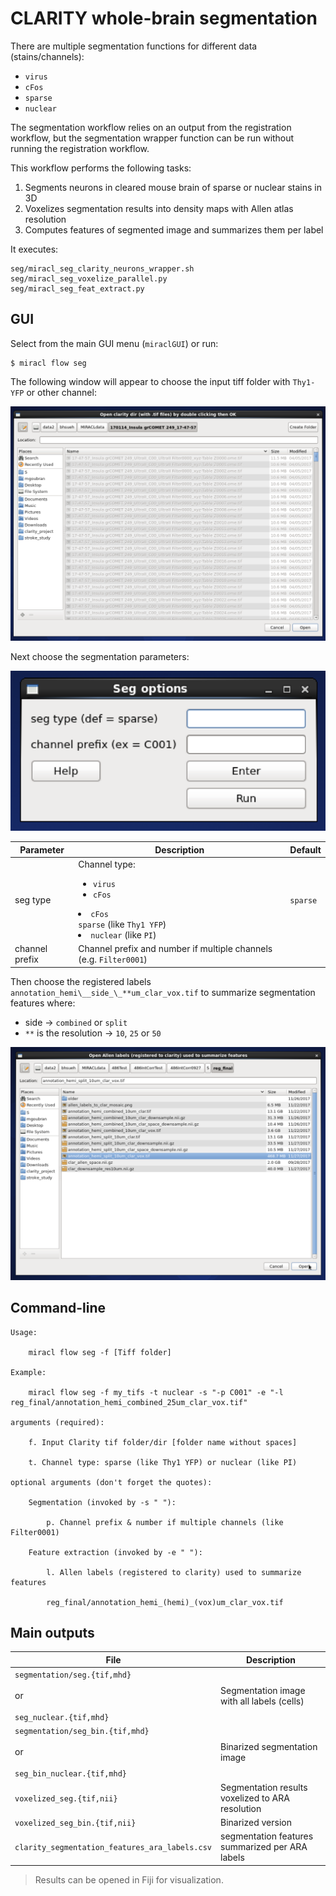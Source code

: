 # CLARITY whole-brain segmentation

There are multiple segmentation functions for different data (stains/channels):

- `virus`
- `cFos`
- `sparse`
- `nuclear`

The segmentation workflow relies on an output from the registration workflow,
but the segmentation wrapper function can be run without running the 
registration workflow.

This workflow performs the following tasks:

1) Segments neurons in cleared mouse brain of sparse or nuclear stains in 3D
2) Voxelizes segmentation results into density maps with Allen atlas resolution
3) Computes features of segmented image and summarizes them per label

It executes:

```
seg/miracl_seg_clarity_neurons_wrapper.sh
seg/miracl_seg_voxelize_parallel.py
seg/miracl_seg_feat_extract.py
```

## GUI

Select from the main GUI menu (`miraclGUI`) or run:

```
$ miracl flow seg
```

The following window will appear to choose the input tiff folder with 
`Thy1-YFP` or other channel:

![](seg1.png)

Next choose the segmentation parameters:

![](seg2.png)

| Parameter | Description | Default |
| ---       | ---         | ---     |
| seg type | Channel type: <ul><li>`virus`</li><li>`cFos`</li></ul></li><li>`cFos`</li></ul>`sparse` (like `Thy1 YFP`)</li><li>`nuclear` (like `PI`)</li></ul> | `sparse` |
| channel prefix | Channel prefix and number if multiple channels (e.g. `Filter0001`) | |

Then choose the registered labels `annotation_hemi\__side_\_**um_clar_vox.tif` to summarize segmentation features where:

* side -> `combined` or `split`
* `**` is the resolution -> `10`, `25` or `50`

![](seg3.png)

## Command-line

```
Usage:

    miracl flow seg -f [Tiff folder]

Example:

    miracl flow seg -f my_tifs -t nuclear -s "-p C001" -e "-l reg_final/annotation_hemi_combined_25um_clar_vox.tif"

arguments (required):

    f. Input Clarity tif folder/dir [folder name without spaces]

    t. Channel type: sparse (like Thy1 YFP) or nuclear (like PI)

optional arguments (don't forget the quotes):

    Segmentation (invoked by -s " "):

        p. Channel prefix & number if multiple channels (like Filter0001)

    Feature extraction (invoked by -e " "):

        l. Allen labels (registered to clarity) used to summarize features

        reg_final/annotation_hemi_(hemi)_(vox)um_clar_vox.tif
```

## Main outputs

| File | Description |
| ---  | ---         |
| `segmentation/seg.{tif,mhd}`<br><br>or<br><br>`seg_nuclear.{tif,mhd}` | Segmentation image with all labels (cells) |
| `segmentation/seg_bin.{tif,mhd}`<br><br>or<br><br>`seg_bin_nuclear.{tif,mhd}` | Binarized segmentation image |
| `voxelized_seg.{tif,nii}` | Segmentation results voxelized to ARA resolution |
| `voxelized_seg_bin.{tif,nii}` | Binarized version |
| `clarity_segmentation_features_ara_labels.csv` | segmentation features summarized per ARA labels |

> Results can be opened in Fiji for visualization.

